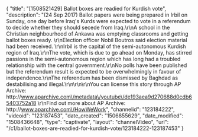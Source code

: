 {
    "title": "[1508521429] Ballot boxes are readied for Kurdish vote",
    "description": "(24 Sep 2017) Ballot papers were being prepared in Irbil on Sunday, one day before Iraq's Kurds were expected to vote in a referendum to decide whether they should secede from Iraq.\r\nA school in the Christian neighbourhood of Ankawa was emptying classrooms and getting ballot boxes ready. \r\nElection officer Nobil Boutros said election material had been received. \r\nIrbil is the capital of the semi-autonomous Kurdish region of Iraq.\r\nThe vote, which is due to go ahead on Monday, has stirred passions in the semi-autonomous region which has long had a troubled relationship with the central government.\r\nNo polls have been published but the referendum result is expected to be overwhelmingly in favour of independence.\r\nThe referendum has been dismissed by Baghdad as destabilising and illegal.\r\n\r\n\r\nYou can license this story through AP Archive: http:\/\/www.aparchive.com\/metadata\/youtube\/de193aea9d270688d0cdb65403752a18 \r\nFind out more about AP Archive: http:\/\/www.aparchive.com\/HowWeWork",
    "channelid": "123184222",
    "videoid": "123187453",
    "date_created": "1506855629",
    "date_modified": "1508436648",
    "type": "captivate",
    "layout": "channelVideo",
    "url": "\/c1\/ballot-boxes-are-readied-for-kurdish-vote\/123184222-123187453"
}